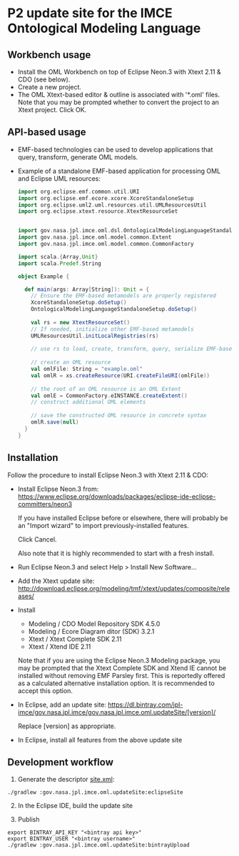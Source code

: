 # P2 update site for the IMCE Ontological Modeling Language

## Workbench usage

- Install the OML Workbench on top of Eclipse Neon.3 with Xtext 2.11 & CDO (see below).
- Create a new project.
- The OML Xtext-based editor & outline is associated with '*.oml' files. Note that you may be prompted whether to convert the project to an Xtext project. Click OK.

## API-based usage

- EMF-based technologies can be used to develop applications that query, transform, generate OML models.
   
- Example of a standalone EMF-based application for processing OML and Eclipse UML resources:
  
  ```scala
  import org.eclipse.emf.common.util.URI
  import org.eclipse.emf.ecore.xcore.XcoreStandaloneSetup
  import org.eclipse.uml2.uml.resources.util.UMLResourcesUtil
  import org.eclipse.xtext.resource.XtextResourceSet


  import gov.nasa.jpl.imce.oml.dsl.OntologicalModelingLanguageStandaloneSetup
  import gov.nasa.jpl.imce.oml.model.common.Extent
  import gov.nasa.jpl.imce.oml.model.common.CommonFactory

  import scala.{Array,Unit}
  import scala.Predef.String

  object Example {
  
    def main(args: Array[String]): Unit = {
      // Ensure the EMF-based metamodels are properly registered     
      XcoreStandaloneSetup.doSetup()
      OntologicalModelingLanguageStandaloneSetup.doSetup()
    
      val rs = new XtextResourceSet()
      // If needed, initialize other EMF-based metamodels
      UMLResourcesUtil.initLocalRegistries(rs)
    
      // use rs to load, create, transform, query, serialize EMF-based resources including OML
    
      // create an OML resource
      val omlFile: String = "example.oml"
      val omlR = xs.createResource(URI.createFileURI(omlFile))
      
      // the root of an OML resource is an OML Extent
      val omlE = CommonFactory.eINSTANCE.createExtent()
      // construct additional OML elements
      
      // save the constructed OML resource in concrete syntax
      omlR.save(null)
    }
  }
  ```

## Installation

Follow the procedure to install Eclipse Neon.3 with Xtext 2.11 & CDO:

- Install Eclipse Neon.3 from: https://www.eclipse.org/downloads/packages/eclipse-ide-eclipse-committers/neon3
   
   If you have installed Eclipse before or elsewhere, there will probably be an "Import wizard"
   to import previously-installed features.
   
   Click Cancel.
   
   Also note that it is highly recommended to start with a fresh install.
   
- Run Eclipse Neon.3 and select Help > Install New Software...
   
- Add the Xtext update site: http://download.eclipse.org/modeling/tmf/xtext/updates/composite/releases/
- Install 
    - Modeling / CDO Model Repository SDK 4.5.0
    - Modeling / Ecore Diagram ditor (SDK) 3.2.1
    - Xtext / Xtext Complete SDK 2.11 
    - Xtext / Xtend IDE 2.11
    
   Note that if you are using the Eclipse Neon.3 Modeling package, you may be prompted that the Xtext Complete SDK and Xtend IE cannot be installed without removing EMF Parsley first. This is reportedly offered as a calculated alternative installation option. It is recommended to accept this option.

- In Eclipse, add an update site: https://dl.bintray.com/jpl-imce/gov.nasa.jpl.imce/gov.nasa.jpl.imce.oml.updateSite/[version]/
   
  Replace [version] as appropriate.

- In Eclipse, install all features from the above update site

## Development workflow

1) Generate the descriptor [site.xml](site.xml):

```shell
./gradlew :gov.nasa.jpl.imce.oml.updateSite:eclipseSite
```

2) In the Eclipse IDE, build the update site

3) Publish

```shell
export BINTRAY_API_KEY "<bintray api key>"
export BINTRAY_USER "<bintray username>"
./gradlew :gov.nasa.jpl.imce.oml.updateSite:bintrayUpload
```
